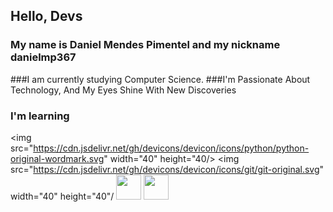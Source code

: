 ## Hello, Devs
### My name is Daniel Mendes Pimentel and my nickname danielmp367
###I am currently studying Computer Science.
###I'm Passionate About Technology, And My Eyes Shine With New Discoveries

### I'm learning

<img src="https://cdn.jsdelivr.net/gh/devicons/devicon/icons/python/python-original-wordmark.svg" width="40" height="40/> <img src="https://cdn.jsdelivr.net/gh/devicons/devicon/icons/git/git-original.svg" width="40" height="40"/  <img src="https://cdn.jsdelivr.net/gh/devicons/devicon/icons/c/c-original.svg" width="40" height="40"/> <img src="https://cdn.jsdelivr.net/gh/devicons/devicon/icons/cplusplus/cplusplus-original.svg" width="40" heigth="40"/>
          
          
          
          
          
